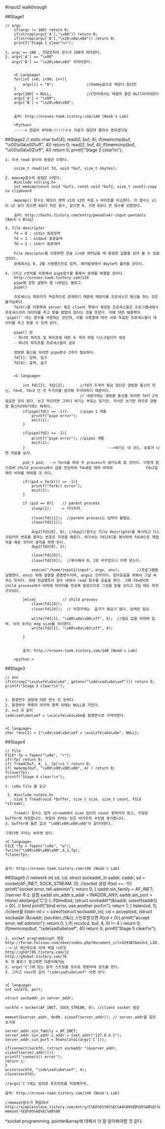#input2 walkthrough

##Stage1

	// argv
		if(argc != 100) return 0;
		if(strcmp(argv['A'],"\x00")) return 0;
		if(strcmp(argv['B'],"\x20\x0a\x0d")) return 0;
		printf("Stage 1 clear!\n");

	1. argc == 100 , 전달인자의 갯수가 100개 여야한다. 
	2. argv['A'] == "\x00"
	   argv['B'] == "\x20\x0a\x0d" 이어야한다. 


		<C Language>
		for(int i=0; i<99; i++){
			argv[i] = "A";               //dummy값으로 채운다.일단은
		}
		argv[100] = NULL;                //C언어에서는 배열의 끝은 Null이어야한다
		argv['A'] = "\x00";
		argv['B'] = "\x20\x0a\x0d";


		출처: http://nroses-taek.tistory.com/140 [Noob's Lab]

		<Python>
		-----> 한음아 부탁해~!!!!!ㅎㅎ 자료가 많던데 졸려서 못하겠다잉

##Stage2
	// stdio
	char buf[4];
	read(0, buf, 4);
	if(memcmp(buf, "\x00\x0a\x00\xff", 4)) return 0;
	read(2, buf, 4);
	if(memcmp(buf, "\x00\x0a\x02\xff", 4)) return 0;
	printf("Stage 2 clear!\n");

	1. 우선 read 함수의 원형은 이렇다. 

		ssize_t read(int fd, void *buf, size_t nbytes);  

	2. memcmp함수의 원형은 이렇다. 
		#include <string.h>
		int memcmp(const void *buf1, const void *buf2, size_t count);copy to clipboard

		memcmp() 함수는 메모리 영역 s1과 s2의 처음 n 바이트를 비교한다. 이 함수는 s1 이 s2 보다 작으면 0보다 작은 정수, 같으면 0, 크면 0보다 큰 정수를 반환한다.

		출처: http://bachs.tistory.com/entry/pwnablekr-input-pwntools [Bach`s Blog]

	3. file descriptor
		fd = 0 : stdin 표준입력
		fd = 1 : stdout 표준출력
		fd = 2 : sterr 표준에러

	 	File desciptor를 이용하면 콘솔 i/o랑 에러났을 때 발생한 값들을 읽어 올 수 있을 것이다. 
	 	문제에서는 0, 2를 사용했으므로 입력, 에러발생에서 4byte씩 불러올 것이다. 

	4. 그리고 c언어를 이용해서 pipe함수를 통해서 문제를 해결할 것이다. 
		http://nroses-taek.tistory.com/139 
		pipe에 관한 설명이 잘 나와있는 블로그. 
		pipe()

		프로세스는 메모리가 독립적으로 존재하기 때문에 메모리를 프로세스간 통신을 하는 것은 불가능하다.
		fork()를 이용하여 server 혹은 client 쪽에서 생성된 프로세스들은 프로그램내에서 프로세스끼리 데이터를 주고 받을 방법이 없다는 것을 뜻한다. 이에 대한 해결책이 'pipe()' 라는 함수를 사용하는 것인데, 이를 사용함에 따라 서로 독립된 프로세스들이 데이터를 주고 받을 수 있게 된다.

		pipe() 란
		- 하나의 파이프 및 파이프에 대한 두 개의 파일 디스크립터가 생성
		- 하나의 파이프를 프로세스들이 공유
		
		양방향 통신을 하려면 pipe함수 2개가 필요하다. 
		fd[1]: 입력, 입구
		fd[0]: 출력, 출구 

		
		<C language>

			int fd1[2], fd2[2];       //fd가 두개가 필요 일단은 양방향 통신이 아닌, fd=0, fd=2 인 것 두가지를 생각해 주어야하기 때문이다.
									  // 내생각에는 양방향 통신을 하려면 fd가 2개 필요한 것이 맞다. 쓰고 적으려면 그러나 여기는 부모는 읽기만, 자식은 쓰기만 하므로 양뱡향 통신이라하기에는 뭐하다. 
			if(pipe(fd1) == -1){.     //pipe 1 개통
				printf("pipe error");
				exit(1);
			}

			if(pipe(fd2) == -1){
				printf("pipe error"); //pipe2 개통
				exit(1);
			}                                      -->여기는 내 코드. 오류가 나면 자료를 보자. 
			 
			pid_t pid;  --> fork를 하여 두 process가 생기도록 할 것이다. 이렇게 함으로써 child process에서 값을 전송하여 fd=0일 때의 버퍼와 				fd=2일 때의 버퍼를 채워줄 것 이다.

			if((pid = fork()) == -1){
				printf("fork() error");
				exit(1);
			}
			
			if (pid == 0){    // parent process
				sleep(2);    -> 기다리자.

				close(fd1[1]);  //parent process는 입력이 불필요.
				close(fd2[1]); 

				dup2(fd1[0], 0); //dup2()함수는 file descriptor를 복사하고 디스크립터의 번호를 원하는 번호로 지정을 해준다. 여기서는 fd1[0]을 복사하여 fd=0으로 재접속을 해준 것이라 생각을 하면 된다.
				dup2(fd2[0], 2); 

				close(fd1[0]);
				close(fd2[0]);  //복사해서 0, 2로 바꾸었으니 이제 닫는다.

				execve("/home/input2/input", argv, env);        //프로그램을 실행한다. env는 뒤에 설정할 환경변수이며, argv는 인자이다. 함수호출을 위해서 그냥 써주는 듯히다. 위에 언급했듯이 함수 내에서 read 함수를 호출을 한다. 그떄 fd=0이면 child process에서 버퍼에 데이터를 전송해 놓았으므로 그것을 읽을 것이고 2일 때도 마찬가지이다.

			}else{            // child process
				close(fd1[0]);
				close(fd1[0]);  // 이경우에는  출구가 필요가 없다. 입력만 필요.

				write(fd1[1], "\x00\x0a\x00\xff", 4);  //필요 값을 버퍼에 입력. 뒤의 숫자는 msg size를 의미한다. 
				write(fd2[1], "\x00\x0a\x02\xff", 4);

			}
			

			출처: http://nroses-taek.tistory.com/140 [Noob's Lab]

		<python >





##Stage3

	// env
	if(strcmp("\xca\xfe\xba\xbe", getenv("\xde\xad\xbe\xef"))) return 0;
	printf("Stage 3 clear!\n");


	1. 환경변수 설정에 대한 변수 인 듯하다. 
	2. 환경변수 목록의 마지막 항목 뒤에는 NULL을 가진다. 
	3. x=3 과 같이 
	\xde\xad\xbe\xef = \xca\xfe\xba\xbe을 환경변수로 가져야한다. 


	<C language>
	char *env[2] = {"\xde\xad\xbe\xef = \xca\xfe\xba\xbe", NULL}; 

##Stage4

	// file
	FILE* fp = fopen("\x0a", "r");
	if(!fp) return 0;
	if( fread(buf, 4, 1, fp)!=1 ) return 0;
	if( memcmp(buf, "\x00\x00\x00\x00", 4) ) return 0;
	fclose(fp);
	printf("Stage 4 clear!\n");

	1. \x0a file 을 읽고 

	 2. #include <stdio.h>
		size_t fread(void *buffer, size_t size, size_t count, FILE *stream);

		fread() 함수는 입력 stream에서 size 길이의 count 항목까지 읽고, 지정된 buffer에 저장합니다. 파일의 위치는 읽은 바이트의 수만큼 증가합니다.
	3. buffer에 들은 값과 "\x00\x00\x00\x00"이 같아야한다. 

	그렇다면 우리는 써주면 된다. 

	<C language>
	FILE *fp = fopen("\x0a", "w");
	fwrite("\x00\x00\x00\x00",4,1,fp);
	fclose(fp);
	

	출처: http://nroses-taek.tistory.com/140 [Noob's Lab]

##Stage5
	// network
	int sd, cd;
	struct sockaddr_in saddr, caddr;
	sd = socket(AF_INET, SOCK_STREAM, 0);  //socket 생성
	if(sd == -1){
		printf("socket error, tell admin\n");
		return 0;
	}
	saddr.sin_family = AF_INET;            //server 주소 설정
	saddr.sin_addr.s_addr = INADDR_ANY;
	saddr.sin_port = htons( atoi(argv['C']) );
	if(bind(sd, (struct sockaddr*)&saddr, sizeof(saddr)) < 0){. // bind
		printf("bind error, use another port\n");
    		return 1;
	}
	listen(sd, 1);    //client를 listen
	int c = sizeof(struct sockaddr_in);
	cd = accept(sd, (struct sockaddr *)&caddr, (socklen_t*)&c); //신호받으면
	if(cd < 0){
		printf("accept error, tell admin\n");
		return 0;
	}
	if( recv(cd, buf, 4, 0) != 4 ) return 0;
	if(memcmp(buf, "\xde\xad\xbe\xef", 4)) return 0; 
	printf("Stage 5 clear!\n");

	1. socket programming이 헷갈
	http://forum.falinux.com/zbxe/index.php?document_srl=429387&mid=C_LIB. --> 난 개인적으로 이게 제일 나은듯
	http://ghdrl95.tistory.com/12
	http://y0ubat.tistory.com/76
	두 개 블로그 참고하면 대충이해가능
	2. argv['C']에 있는 문자 스트링을 정수로 편환하여 포트를 연다.
	3. 그리고 recv한 값이 "\xde\xad\xbe\xef" 이면 된다. 

	
	<C language>
	int sockfd, port;

	struct sockaddr_in server_addr;
	 
	sockfd = socket(AF_INET, SOCK_STREAM, 0); //client socket 생성
	 
	memset(&server_addr, 0x00, sizeof(server_addr)); // server_addr을 일단 초기화
	 
	server_addr.sin_family = AF_INET;
	server_addr.sin_addr.s_addr = inet_addr("127.0.0.1");
	server_addr.sin_port = htons(atoi(argv['C']));
	 
	if(connect(sockfd, (struct sockaddr *)&server_addr, sizeof(server_addr))){
	printf("connect() error");
	return 1;
	}
	write(sockfd, "\xde\xad\xbe\xef", 4);
	close(sockfd);
	
	//argv['C']에는 임의로 포트번호를 지정해주자. 
	
	출처: http://nroses-taek.tistory.com/140 [Noob's Lab]

 	//memset함수가 헷갈려서 
 	http://simplesolace.tistory.com/entry/C%ED%91%9C%EC%A4%80%ED%95%A8%EC%88%98-memset-%ED%95%A8%EC%88%98

*socket programming, pointer&array에 대해서 더 잘 알아봐야할 것 같다.




















